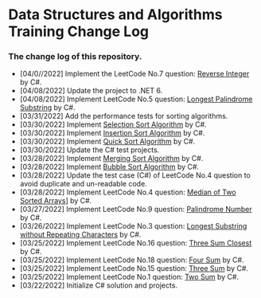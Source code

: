 # Data Structures and Algorithms Training Change Log
### The change log of this repository.

* [04/0//2022] Implement the LeetCode No.7 question: [Reverse Integer](leetcode/questions/Question7.md) by C#.
* [04/08/2022] Update the project to .NET 6.
* [04/08/2022] Implement LeetCode No.5 question: [Longest Palindrome Substring](leetcode/questions/Question5.md) by C#.
* [03/31/2022] Add the performance tests for sorting algorithms.
* [03/30/2022] Implement [Selection Sort Algorithm](csharpsrc/Algorithms/SortingHelpers/SelectionSortHelper.cs) by C#.
* [03/30/2022] Implement [Insertion Sort Algorithm](csharpsrc/Algorithms/SortingHelpers/InsertionSortHelper.cs) by C#.
* [03/30/2022] Implement [Quick Sort Algorithm](csharpsrc/Algorithms/SortingHelpers/QuickSortHelper.cs) by C#.
* [03/30/2022] Update the C# test projects.
* [03/28/2022] Implement [Merging Sort Algorithm](csharpsrc/Algorithms/SortingHelpers/MergingSortHelper.cs) by C#.
* [03/28/2022] Implement [Bubble Sort Algorithm](csharpsrc/Algorithms/SortingHelpers/BubbleSortHelper.cs) by C#.
* [03/28/2022] Update the test case (C#) of LeetCode No.4 question to avoid duplicate and un-readable code.
* [03/28/2022] Implement LeetCode No.4 question: [Median of Two Sorted Arrays](leetcode/questions/Question4.md)] by C#.
* [03/27/2022] Implement LeetCode No.9 question: [Palindrome Number](leetcode/questions/Question9.md) by C#.
* [03/26/2022] Implement LeetCode No.3 question: [Longest Substring without Repeating Characters](leetcode/questions/Question3.md) by C#.
* [03/25/2022] Implement LeetCode No.16 question: [Three Sum Closest](leetcode/questions/Question16.md) by C#.
* [03/25/2022] Implement LeetCode No.18 question: [Four Sum](leetcode/questions/Question18.md) by C#.
* [03/25/2022] Implement LeetCode No.15 question: [Three Sum](leetcode/questions/Question15.md) by C#.
* [03/25/2022] Implement LeetCode No.1 question: [Two Sum](leetcode/questions/Question1.md) by C#.
* [03/22/2022] Initialize C# solution and projects.
